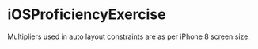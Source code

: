 # iOSProficiencyExercise

Multipliers used in auto layout constraints are as per iPhone 8 screen size.